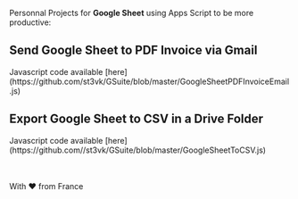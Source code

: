 Personnal Projects for <b>Google Sheet</b> using Apps Script to be more productive: 

<H2>Send Google Sheet to PDF Invoice via Gmail</H2>
Javascript code available [here](https://github.com/st3vk/GSuite/blob/master/GoogleSheetPDFInvoiceEmail.js)

<H2>Export Google Sheet to CSV in a Drive Folder</H2>
Javascript code available [here](https://github.com//st3vk/GSuite/blob/master/GoogleSheetToCSV.js)

<br></br> 
With ❤️ from France
